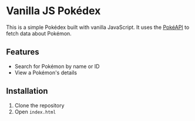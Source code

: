 # Vanilla JS Pokédex

This is a simple Pokédex built with vanilla JavaScript. It uses the [PokéAPI](https://pokeapi.co/) to fetch data about Pokémon.

## Features

- Search for Pokémon by name or ID
- View a Pokémon's details


## Installation

1. Clone the repository
2. Open `index.html`